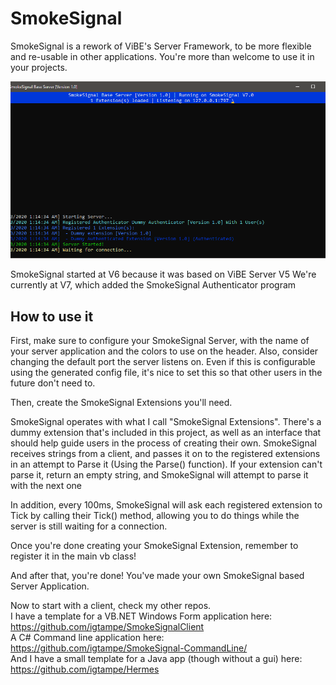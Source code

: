 # SmokeSignal
SmokeSignal is a rework of ViBE's Server Framework, to be more flexible and re-usable in other applications. You're more than welcome to use it in your projects.

![SmokeSignal Default Server Images](https://raw.githubusercontent.com/igtampe/SmokeSignal/master/Images/SmokeSignal.png)

SmokeSignal started at V6 because it was based on ViBE Server V5
We're currently at V7, which added the SmokeSignal Authenticator program

## How to use it
First, make sure to configure your SmokeSignal Server, with the name of your server application and the colors to use on the header. Also, consider changing the default port the server listens on. Even if this is configurable using the generated config file, it's nice to set this so that other users in the future don't need to.

Then, create the SmokeSignal Extensions you'll need.

SmokeSignal operates with what I call "SmokeSignal Extensions". There's a dummy extension that's included in this project, as well as an interface that should help guide users in the process of creating their own. SmokeSignal receives strings from a client, and passes it on to the registered extensions in an attempt to Parse it (Using the Parse() function). If your extension can't parse it, return an empty string, and SmokeSignal will attempt to parse it with the next one

In addition, every 100ms, SmokeSignal will ask each registered extension to Tick by calling their Tick() method, allowing you to do things while the server is still waiting for a connection.

Once you're done creating your SmokeSignal Extension, remember to register it in the main vb class!

And after that, you're done! You've made your own SmokeSignal based Server Application.

Now to start with a client, check my other repos.<br>
I have a template for a VB.NET Windows Form application here: https://github.com/igtampe/SmokeSignalClient <br>
A C# Command line application here: https://github.com/igtampe/SmokeSignal-CommandLine/ <br>
And I have a small template for a Java app (though without a gui) here: https://github.com/igtampe/Hermes<br>
